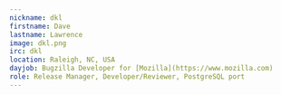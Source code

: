 ```yaml
---
nickname: dkl
firstname: Dave
lastname: Lawrence
image: dkl.png
irc: dkl
location: Raleigh, NC, USA
dayjob: Bugzilla Developer for [Mozilla](https://www.mozilla.com)
role: Release Manager, Developer/Reviewer, PostgreSQL port
---
```



